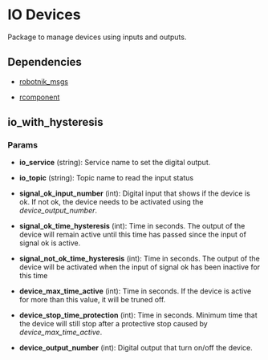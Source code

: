 # IO Devices

Package to manage devices using inputs and outputs.

## Dependencies

* [robotnik_msgs](https://github.com/RobotnikAutomation/robotnik_msgs)

* [rcomponent](https://github.com/RobotnikAutomation/rcomponent)

## io_with_hysteresis

### Params

* **io_service** (string): Service name to set the digital output.
  
* **io_topic** (string): Topic name to read the input status

* **signal_ok_input_number** (int): Digital input that shows if the device is ok. If not ok, the device needs to be activated using the *device_output_number*.

* **signal_ok_time_hysteresis** (int): Time in seconds. The output of the device will remain active until this time has passed since the input of signal ok is active.
  
* **signal_not_ok_time_hysteresis** (int): Time in seconds. The output of the device will be activated when the input of signal ok has been inactive for this time

* **device_max_time_active** (int): Time in seconds. If the device is active for more than this value, it will be truned off.

* **device_stop_time_protection** (int): Time in seconds. Minimum time that the device will still stop after a protective stop caused by *device_max_time_active*.

* **device_output_number** (int): Digital output that turn on/off the device.
        